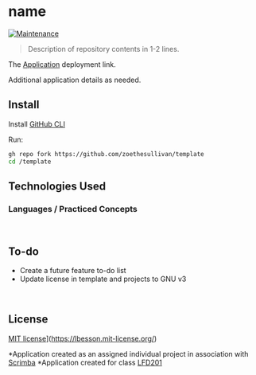 
# name 

[![Maintenance](https://img.shields.io/badge/Maintained%3F-no-red.svg)](https://bitbucket.org/lbesson/ansi-colors) 

> Description of repository contents in 1-2 lines.

The [Application](z.netlify.app/) deployment link. 

Additional application details as needed.

## Install

Install [GitHub CLI](https://cli.github.com/manual/)

Run:

```sh
gh repo fork https://github.com/zoethesullivan/template
cd /template
```


## Technologies Used

### Languages / Practiced Concepts

</br>

## To-do

- Create a future feature to-do list
- Update license in template and projects to GNU v3

</br>

## License

[MIT license](https://img.shields.io/badge/License-MIT-blue.svg)](https://lbesson.mit-license.org/)

*Application created as an assigned individual project in association with [Scrimba](https://scrimba.com/)
*Application created for class [LFD201](#)
